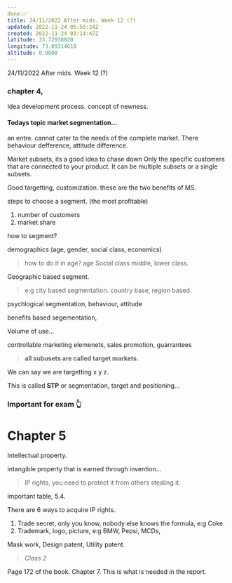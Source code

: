 ```yaml
---
done:✅
title: 24/11/2022 After mids. Week 12 (?)
updated: 2022-11-24 05:58:24Z
created: 2022-11-24 03:14:47Z
latitude: 33.72938820
longitude: 73.09314610
altitude: 0.0000
---
```


24/11/2022 After mids. Week 12 (?)

### chapter 4,
Idea development process.
concept of newness.

#### Todays topic market segmentation...

an entre. cannot cater to the needs of the complete market. There behaviour defference, attitude difference.

Market subsets, its a good idea to chase down Only the specific customers that are connected to your product. It can be multiple subsets or a single subsets.

Good targetting, customization. these are the two benefits of MS.

steps to choose a segment. (the most profitable)

1. number of customers 
2. market share

how to segment?

demographics (age, gender, social class, economics)

> how to do it in age?
> age
> Social class
> middle, lower class.

Geographic based segment.

> e:g city based segmentation. country base, region based.

psychlogical segmentation, behaviour, attitude 

benefits based segementation, 

Volume of use... 

controllable marketing elemenets, sales promotion, guarrantees

> **all subusets are called target markets.**

We can say we are targetting x y z.

This is called **STP** or segmentation, target and positioning...

### Important for exam 👆

# Chapter 5

Intellectual property.

intangible property that is earned through invention...

> IP rights, you need to protect it from others stealing it.

important table, 5.4.

There are 6 ways to acquire IP rights.

1. Trade secret, only you know, nobody else knows the formula, e:g Coke.
2. Trademark, logo, picture, e:g BMW, Pepsi, MCDs,

Mask work, Design patent, Utility patent.
> *Class 2*

Page 172 of the book. Chapter 7. This is what is needed in the report.

